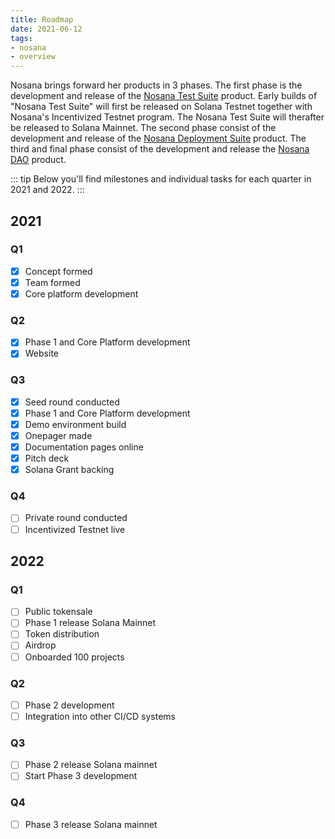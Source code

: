 ```yaml
---
title: Roadmap
date: 2021-06-12
tags:
- nosana
- overview
---
```


Nosana brings forward her products in 3 phases.
The first phase is the development and release of the [Nosana Test Suite](../nosana/ci) product.
Early builds of "Nosana Test Suite" will first be released on Solana Testnet together with Nosana's Incentivized Testnet program.
The Nosana Test Suite will therafter be released to Solana Mainnet.
The second phase consist of the development and release of the [Nosana Deployment Suite](../nosana/cd) product.
The third and final phase consist of the development and release the [Nosana DAO](../nosana/dao) product.

::: tip
Below you'll find milestones and individual tasks for each quarter in 2021 and 2022.
:::

## 2021

### Q1

- [x] Concept formed
- [x] Team formed
- [x] Core platform development

### Q2

- [x] Phase 1 and Core Platform development
- [x] Website

### Q3

- [x] Seed round conducted
- [x] Phase 1 and Core Platform development
- [x] Demo environment build
- [x] Onepager made
- [x] Documentation pages online
- [x] Pitch deck
- [x] Solana Grant backing

### Q4

- [ ] Private round conducted
- [ ] Incentivized Testnet live

## 2022

### Q1

- [ ] Public tokensale
- [ ] Phase 1 release Solana Mainnet
- [ ] Token distribution
- [ ] Airdrop
- [ ] Onboarded 100 projects

### Q2

- [ ] Phase 2 development
- [ ] Integration into other CI/CD systems

### Q3

- [ ] Phase 2 release Solana mainnet
- [ ] Start Phase 3 development

### Q4

- [ ] Phase 3 release Solana mainnet
